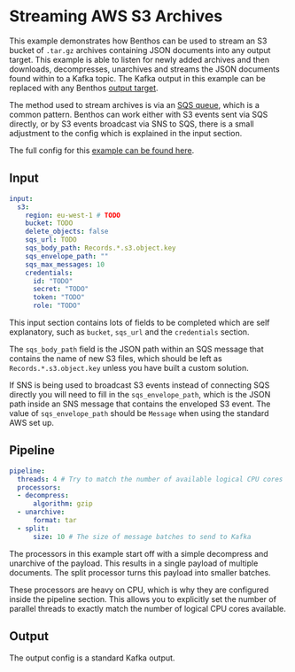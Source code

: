 Streaming AWS S3 Archives
=========================

This example demonstrates how Benthos can be used to stream an S3 bucket of
`.tar.gz` archives containing JSON documents into any output target. This
example is able to listen for newly added archives and then downloads,
decompresses, unarchives and streams the JSON documents found within to a Kafka
topic. The Kafka output in this example can be replaced with any Benthos
[output target][outputs].

The method used to stream archives is via an [SQS queue][s3-tracking], which is
a common pattern. Benthos can work either with S3 events sent via SQS directly,
or by S3 events broadcast via SNS to SQS, there is a small adjustment to the
config which is explained in the input section.

The full config for this [example can be found here][example].

## Input

``` yaml
input:
  s3:
    region: eu-west-1 # TODO
    bucket: TODO
    delete_objects: false
    sqs_url: TODO
    sqs_body_path: Records.*.s3.object.key
    sqs_envelope_path: ""
    sqs_max_messages: 10
    credentials:
      id: "TODO"
      secret: "TODO"
      token: "TODO"
      role: "TODO"
```

This input section contains lots of fields to be completed which are self
explanatory, such as `bucket`, `sqs_url` and the `credentials` section.

The `sqs_body_path` field is the JSON path within an SQS message that contains
the name of new S3 files, which should be left as `Records.*.s3.object.key` unless
you have built a custom solution.

If SNS is being used to broadcast S3 events instead of connecting SQS directly
you will need to fill in the `sqs_envelope_path`, which is the JSON path inside
an SNS message that contains the enveloped S3 event. The value of
`sqs_envelope_path` should be `Message` when using the standard AWS set up.

## Pipeline

``` yaml
pipeline:
  threads: 4 # Try to match the number of available logical CPU cores
  processors:
  - decompress:
      algorithm: gzip
  - unarchive:
      format: tar
  - split:
      size: 10 # The size of message batches to send to Kafka
```

The processors in this example start off with a simple decompress and unarchive
of the payload. This results in a single payload of multiple documents. The
split processor turns this payload into smaller batches.

These processors are heavy on CPU, which is why they are configured inside the
pipeline section. This allows you to explicitly set the number of parallel
threads to exactly match the number of logical CPU cores available.

## Output

The output config is a standard Kafka output.

[s3-tracking]: https://docs.aws.amazon.com/AmazonS3/latest/dev/ways-to-add-notification-config-to-bucket.html
[example]: ./streaming-aws-s3-archives.yaml
[outputs]: ../outputs/README.md
